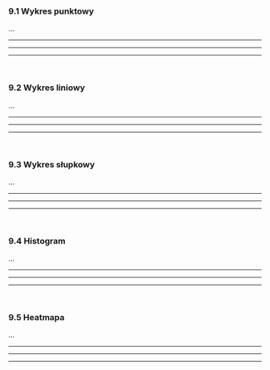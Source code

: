 ### 9.1 Wykres punktowy
...

---
---
---
&nbsp;
### 9.2 Wykres liniowy
...

---
---
---
&nbsp;
### 9.3 Wykres słupkowy
...

---
---
---
&nbsp;
### 9.4 Histogram
...

---
---
---
&nbsp;
### 9.5 Heatmapa
...

---
---
---
&nbsp;
